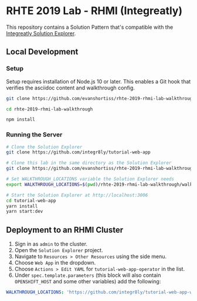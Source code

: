 # RHTE 2019 Lab - RHMI (Integreatly)

This repository contains a Solution Pattern that's compatible with the
[Integreatly Solution Explorer](https://github.com/integr8ly/tutorial-web-app).

## Local Development

### Setup

Setup requires installation of Node.js 10 or later. This enables a Git hook
that verifies the asciidoc content and walkthrough config.

```bash
git clone https://github.com/evanshortiss/rhte-2019-rhmi-lab-walkthrough

cd rhte-2019-rhmi-lab-walkthrough

npm install
```

### Running the Server

```bash
# Clone the Solution Explorer
git clone https://github.com/integr8ly/tutorial-web-app

# Clone this lab in the same directory as the Solution Explorer
git clone https://github.com/evanshortiss/rhte-2019-rhmi-lab-walkthrough

# Set WALKTHROUGH_LOCATIONS variable the Solution Explorer needs
export WALKTHROUGH_LOCATIONS=$(pwd)/rhte-2019-rhmi-lab-walkthrough/walkthroughs

# Start the Solution Explorer at http://localhost:3006
cd tutorial-web-app
yarn install
yarn start:dev
```

## Deployment to an RHMI Cluster

1. Sign in as `admin` to the cluster.
1. Open the `Solution Explorer` project.
1. Navigate to `Resources > Other Resources` using the side menu.
1. Choose `Web App` in the dropdown.
1. Choose `Actions > Edit YAML` for `tutorial-web-app-operator` in the list.
1. Under `spec.template.parameters` (this block will also contain
`OPENSHIFT_HOST` and some other variables) add the following:

```yaml
WALKTHROUGH_LOCATIONS: 'https://github.com/integr8ly/tutorial-web-app-walkthroughs#v1.6.4,https://github.com/evanshortiss/rhte-2019-rhmi-lab-walkthrough.git'
```
